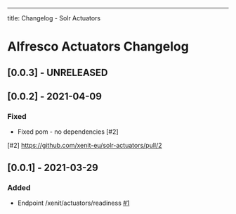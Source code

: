 ---
title: Changelog - Solr Actuators

# Alfresco Actuators Changelog
## [0.0.3] - UNRELEASED
	

## [0.0.2] - 2021-04-09

### Fixed
* Fixed pom - no dependencies [#2]
	
[#2] https://github.com/xenit-eu/solr-actuators/pull/2
	
	
## [0.0.1] - 2021-03-29

### Added
* Endpoint /xenit/actuators/readiness [#1]
	
[#1]: https://github.com/xenit-eu/solr-actuators/pull/1
